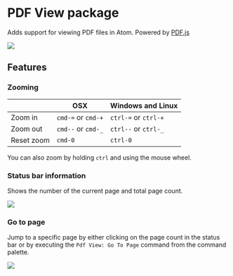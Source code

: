 # PDF View package

Adds support for viewing PDF files in Atom. Powered by [PDF.js](https://github.com/mozilla/pdf.js)

![](https://cloud.githubusercontent.com/assets/38924/2875460/79a8fc56-d41c-11e3-8f32-31f71a47e0fb.png)

## Features

### Zooming

|            | OSX                | Windows and Linux    |
|------------|--------------------|----------------------|
| Zoom in    | `cmd-=` or `cmd-+` | `ctrl-=` or `ctrl-+` |
| Zoom out   | `cmd--` or `cmd-_` | `ctrl--` or `ctrl-_` |
| Reset zoom | `cmd-0`            | `ctrl-0`             |

You can also zoom by holding `ctrl` and using the mouse wheel.

### Status bar information

Shows the number of the current page and total page count.

![](https://cloud.githubusercontent.com/assets/38924/3214330/a13c58a2-efac-11e3-85a5-c75f6d654058.png)

### Go to page

Jump to a specific page by either clicking on the page count in the status bar or by executing the `Pdf View: Go To Page` command from the command palette.

![](https://cloud.githubusercontent.com/assets/38924/3689767/ce223cce-1342-11e4-8b7b-b2e5bdbb3016.png)
